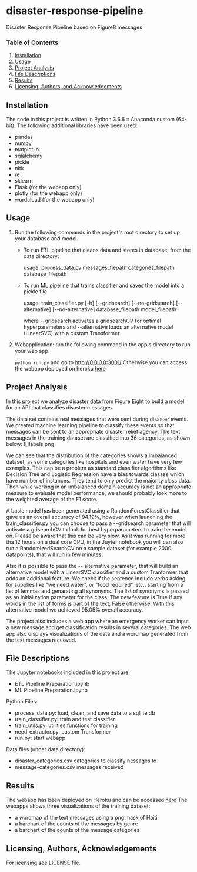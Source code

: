 # disaster-response-pipeline
Disaster Response Pipeline based on Figure8 messages

### Table of Contents

1. [Installation](#installation)
2. [Usage](#usage)
3. [Project Analysis](#motivation)
4. [File Descriptions](#files)
5. [Results](#results)
6. [Licensing, Authors, and Acknowledgements](#licensing)

## Installation <a name="installation"></a>
The code in this project is written in Python 3.6.6 :: Anaconda custom (64-bit).
The following additional libraries have been used:
* pandas
* numpy
* matplotlib
* sqlalchemy
* pickle
* nltk
* re
* sklearn
* Flask (for the webapp only)
* plotly (for the webapp only)
* wordcloud (for the webapp only)

## Usage  <a name="usage"></a>
1. Run the following commands in the project's root directory to set up your database and model.

    - To run ETL pipeline that cleans data and stores in database, from the data directory:
    
        usage: process_data.py messages_fiepath categories_filepath database_filepath
    - To run ML pipeline that trains classifier and saves the model into a pickle file
    
        usage: train_classifier.py [-h] [--gridsearch] [--no-gridsearch]
                           [--alternative] [--no-alternative]
                           database_filepath model_filepath
                           
        where --gridsearch activates a gridsearchCV for optimal hyperparameters
        and --alternative loads an alternative model (LinearSVC) with a custom Transformer

2. Webapplication: run the following command in the app's directory to run your web app.

    `python run.py`
    and go to http://0.0.0.0:3001/
    Otherwise you can access the webapp deployed on heroku [here](https://disaster-response-webapp.herokuapp.com/)

## Project Analysis<a name="motivation"></a>
In this project we analyze disaster data from Figure Eight to build a model for an API that classifies disaster messages.

The data set contains real messages that were sent during disaster events. We created machine learning pipeline to classify these events so that messages can be sent to an appropriate disaster relief agency. The text messages in the training dataset are classified into 36 categories, as shown below:
![]labels.png

We can see that the distribution of the categories shows a imbalanced dataset, as some categories like hospitals and even water have very few examples. This can be a problem as standard classifier algorithms like Decision Tree and Logistic Regression have a bias towards classes which have number of instances. They tend to only predict the majority class data. Then  while working in an imbalanced domain accuracy is not an appropriate measure to evaluate model performance, we should probably look more to the weighted average of the F1 score.

A basic model has been generated using a RandomForestClassifier that gave us an overall accuracy of 94.19%, however when launching the train_classifier.py you can choose to pass a --gridsearch parameter that will activate a grisearchCV to look for best hyperparameters to train the model on. Please be aware that this can be very slow. As it was running for more tha 12 hours on a dual core CPU, in the Juyter notebook you will can also run a RandomizedSearchCV on a sample dataset (for example 2000 datapoints), that will run in few minutes.

Also it is possible to pass the -- alternative parameter, that will build an alternative model with a LinearSVC classifier and a custom Tranformer that adds an additional feature. We check if the sentence include verbs asking for supplies like "we need water",
 or "food required", etc., starting from a list of lemmas and genarating all synonyms. The list of synonyms is passed as an initialization parameter for the class. The new feature is True if any words in the list of forms is part of the text, False otherwise. With this alternative model we achieved 95.05% overall accuracy.

The project also includes a web app where an emergency worker can input a new message and get classification results in several categories. The web app also displays visualizations of the data and a wordmap generated from the text messages receoved.

## File Descriptions <a name="files"></a>
The Jupyter notebooks included in this project are:
- ETL Pipeline Preparation.ipynb
- ML Pipeline Preparation.ipynb

Python Files:
- process_data.py:      load, clean, and save data to a sqllite db
- train_classifier.py:  train and test classifier
- train_utils.py:       utilities functions for training
- need_extractor.py:    custom Transformer
- run.py:               start webapp

Data files (under data directory):
- disaster_categories.csv       categories to classify nessages to
- message-categories.csv        messages received



## Results<a name="results"></a>
The webapp has been deployed on Heroku and can be accessed [here](https://disaster-response-webapp.herokuapp.com/)
The webapps shows three visualizations of the training dataset:
- a wordmap of the text messages using a png mask of Haiti
- a barchart of the counts of the messages by genre
- a barchart of the counts of the message categories

## Licensing, Authors, Acknowledgements<a name="licensing"></a>
For licensing see LICENSE file.
